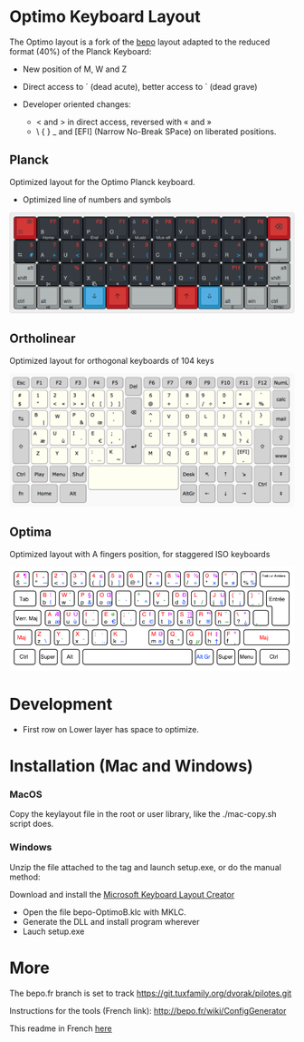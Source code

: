 # Optimo Keyboard Layout

The Optimo layout is a fork of the [bepo](http://bepo.fr) layout adapted
to the reduced format (40%) of the Planck Keyboard:

* New position of M, W and Z
* Direct access to ´ (dead acute), better access to \` (dead grave)

* Developer oriented changes:
  * < and > in direct access, reversed with « and »
  * \ { } \_ and \[EFI\] (Narrow No-Break SPace) on liberated positions.

## Planck

Optimized layout for the Optimo Planck keyboard. 

* Optimized line of numbers and symbols

![Otimp](optimp/bepo-Optimp.png)

## Ortholinear

Optimized layout for orthogonal keyboards of 104 keys

![Image](optimo/bepo-Optimo.png)

## Optima

Optimized layout with A fingers position, for staggered ISO keyboards

![Image](optima/bepo-Optima.png)

# Development

* First row on Lower layer has space to optimize.

# Installation (Mac and Windows)

### MacOS

Copy the keylayout file in the root or user library, like the ./mac-copy.sh
script does.

### Windows

Unzip the file attached to the tag and launch setup.exe, or do the
manual method:

Download and install the [Microsoft Keyboard Layout Creator](https://msdn.microsoft.com/en-us/globalization/keyboardlayouts)

* Open the file bepo-OptimoB.klc with MKLC.
* Generate the DLL and install program wherever
* Lauch setup.exe

# More

The bepo.fr branch is set to track https://git.tuxfamily.org/dvorak/pilotes.git

Instructions for the tools (French link): http://bepo.fr/wiki/ConfigGenerator

This readme in French [here](LISEZMOI.md)
